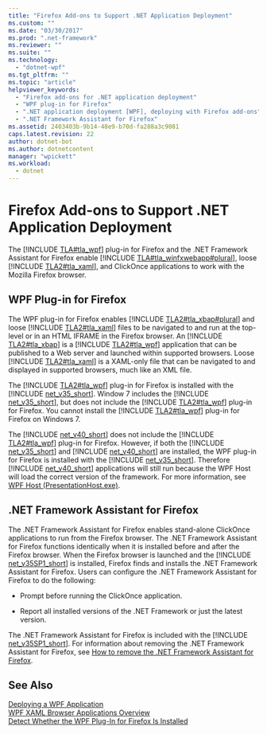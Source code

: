 ```yaml
---
title: "Firefox Add-ons to Support .NET Application Deployment"
ms.custom: ""
ms.date: "03/30/2017"
ms.prod: ".net-framework"
ms.reviewer: ""
ms.suite: ""
ms.technology: 
  - "dotnet-wpf"
ms.tgt_pltfrm: ""
ms.topic: "article"
helpviewer_keywords: 
  - "Firefox add-ons for .NET application deployment"
  - "WPF plug-in for Firefox"
  - ".NET application deployment [WPF], deploying with Firefox add-ons"
  - ".NET Framework Assistant for Firefox"
ms.assetid: 2403403b-9b14-48e9-b70d-fa288a3c9081
caps.latest.revision: 22
author: dotnet-bot
ms.author: dotnetcontent
manager: "wpickett"
ms.workload: 
  - dotnet
---
```

# Firefox Add-ons to Support .NET Application Deployment
The [!INCLUDE [TLA#tla_wpf](../../../../includes/tlasharptla-wpf-md.md)] plug-in for Firefox and the .NET Framework Assistant for Firefox enable [!INCLUDE [TLA#tla_winfxwebapp#plural](../../../../includes/tlasharptla-winfxwebappsharpplural-md.md)], loose [!INCLUDE [TLA2#tla_xaml](../../../../includes/tla2sharptla-xaml-md.md)], and ClickOnce applications to work with the Mozilla Firefox browser.  
  
## WPF Plug-in for Firefox  
 The WPF plug-in for Firefox enables [!INCLUDE [TLA2#tla_xbap#plural](../../../../includes/tla2sharptla-xbapsharpplural-md.md)] and loose [!INCLUDE [TLA2#tla_xaml](../../../../includes/tla2sharptla-xaml-md.md)] files to be navigated to and run at the top-level or in an HTML IFRAME in the Firefox browser. An [!INCLUDE [TLA2#tla_xbap](../../../../includes/tla2sharptla-xbap-md.md)] is a [!INCLUDE [TLA2#tla_wpf](../../../../includes/tla2sharptla-wpf-md.md)] application that can be published to a Web server and launched within supported browsers. Loose [!INCLUDE [TLA2#tla_xaml](../../../../includes/tla2sharptla-xaml-md.md)] is a XAML-only file that can be navigated to and displayed in supported browsers, much like an XML file.  
  
 The [!INCLUDE [TLA2#tla_wpf](../../../../includes/tla2sharptla-wpf-md.md)] plug-in for Firefox is installed with the [!INCLUDE [net_v35_short](../../../../includes/net-v35-short-md.md)]. Window 7 includes the [!INCLUDE [net_v35_short](../../../../includes/net-v35-short-md.md)], but does not include the [!INCLUDE [TLA2#tla_wpf](../../../../includes/tla2sharptla-wpf-md.md)] plug-in for Firefox. You cannot install the [!INCLUDE [TLA2#tla_wpf](../../../../includes/tla2sharptla-wpf-md.md)] plug-in for Firefox on Windows 7.  
  
 The [!INCLUDE [net_v40_short](../../../../includes/net-v40-short-md.md)] does not include the [!INCLUDE [TLA2#tla_wpf](../../../../includes/tla2sharptla-wpf-md.md)] plug-in for Firefox. However, if both the [!INCLUDE [net_v35_short](../../../../includes/net-v35-short-md.md)] and [!INCLUDE [net_v40_short](../../../../includes/net-v40-short-md.md)] are installed, the WPF plug-in for Firefox is installed with the [!INCLUDE [net_v35_short](../../../../includes/net-v35-short-md.md)]. Therefore [!INCLUDE [net_v40_short](../../../../includes/net-v40-short-md.md)] applications will still run because the WPF Host will load the correct version of the framework. For more information, see [WPF Host (PresentationHost.exe)](../../../../docs/framework/wpf/app-development/wpf-host-presentationhost-exe.md).  
  
## .NET Framework Assistant for Firefox  
 The .NET Framework Assistant for Firefox enables stand-alone ClickOnce applications to run from the Firefox browser. The .NET Framework Assistant for Firefox functions identically when it is installed before and after the Firefox browser. When the Firefox browser is launched and the [!INCLUDE [net_v35SP1_short](../../../../includes/net-v35sp1-short-md.md)] is installed, Firefox finds and installs the .NET Framework Assistant for Firefox. Users can configure the .NET Framework Assistant for Firefox to do the following:  
  
-   Prompt before running the ClickOnce application.  
  
-   Report all installed versions of the .NET Framework or just the latest version.  
  
 The .NET Framework Assistant for Firefox is included with the [!INCLUDE [net_v35SP1_short](../../../../includes/net-v35sp1-short-md.md)]. For information about removing the .NET Framework Assistant for Firefox, see [How to remove the .NET Framework Assistant for Firefox](http://go.microsoft.com/fwlink/?LinkId=177944).  
  
## See Also  
 [Deploying a WPF Application](../../../../docs/framework/wpf/app-development/deploying-a-wpf-application-wpf.md)  
 [WPF XAML Browser Applications Overview](../../../../docs/framework/wpf/app-development/wpf-xaml-browser-applications-overview.md)  
 [Detect Whether the WPF Plug-In for Firefox Is Installed](../../../../docs/framework/wpf/app-development/how-to-detect-whether-the-wpf-plug-in-for-firefox-is-installed.md)

